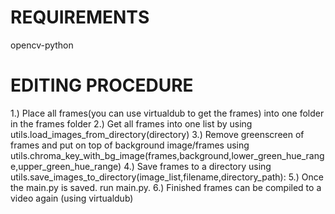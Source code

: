 # REQUIREMENTS
opencv-python

# EDITING PROCEDURE
1.) Place all frames(you can use virtualdub to get the frames) into one folder in the frames folder
2.) Get all frames into one list by using utils.load_images_from_directory(directory)
3.) Remove greenscreen of frames and put on top of background image/frames using 
    utils.chroma_key_with_bg_image(frames,background,lower_green_hue_range,upper_green_hue_range)
4.) Save frames to a directory using utils.save_images_to_directory(image_list,filename,directory_path):
5.) Once the main.py is saved. run main.py.
6.) Finished frames can be compiled to a video again (using virtualdub)